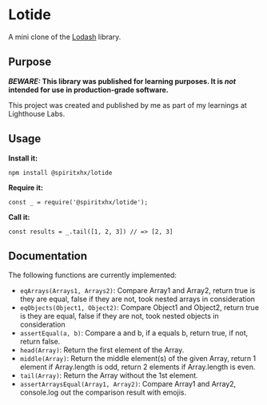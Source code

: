 # Lotide

A mini clone of the [Lodash](https://lodash.com) library.

## Purpose

**_BEWARE:_ This library was published for learning purposes. It is _not_ intended for use in production-grade software.**

This project was created and published by me as part of my learnings at Lighthouse Labs. 

## Usage

**Install it:**

`npm install @spiritxhx/lotide`

**Require it:**

`const _ = require('@spiritxhx/lotide');`

**Call it:**

`const results = _.tail([1, 2, 3]) // => [2, 3]`

## Documentation

The following functions are currently implemented:

* `eqArrays(Arrays1, Arrays2)`: Compare Array1 and Array2, return true is they are equal, false if they are not, took nested arrays in consideration
* `eqObjects(Object1, Object2)`: Compare Object1 and Object2, return true is they are equal, false if they are not, took nested objects in consideration
* `assertEqual(a, b)`: Compare a and b, if a equals b, return true, if not, return false. 
* `head(Array)`: Return the first element of the Array. 
* `middle(Array)`: Return the middle element(s) of the given Array, return 1 element if Array.length is odd, return 2 elements if Array.length is even. 
* `tail(Array)`: Return the Array without the 1st element. 
* `assertArraysEqual(Array1, Array2)`: Compare Array1 and Array2, console.log out the comparison result with emojis.
